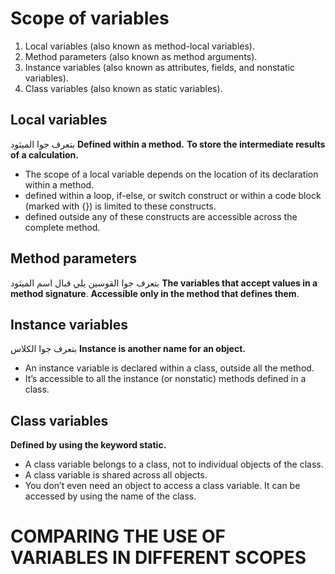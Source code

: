 #  Scope of variables
1. Local variables (also known as method-local variables).
2. Method parameters (also known as method arguments).
3. Instance variables (also known as attributes, fields, and nonstatic variables).
4. Class variables (also known as static variables).

## Local variables
بتعرف جوا الميثود
 **Defined within a method.**
 **To store the intermediate results of a calculation.**
- The scope of a local variable depends on the location of its declaration within a method.
- defined within a loop, if-else, or switch construct or within a code block (marked with {}) is limited to these constructs.
- defined outside any of these constructs are accessible across the complete method.
##  Method parameters
بتعرف جوا القوسين يلي قبال اسم الميثود
**The variables that accept values in a method signature**. **Accessible only in the method that defines them**.
## Instance variables
بتعرف جوا الكلاس
**Instance is another name for an object.**
- An instance variable is declared within a class, outside all the method.
- It’s accessible to all the instance (or nonstatic) methods defined in a class. 
##  Class variables
**Defined by using the keyword static.**
- A class variable belongs to a class, not to individual objects of the class.
- A class variable is shared across all objects.
- You don’t even need an object to access a class variable. It can be accessed by using the name of the class.

# COMPARING THE USE OF VARIABLES IN DIFFERENT SCOPES

